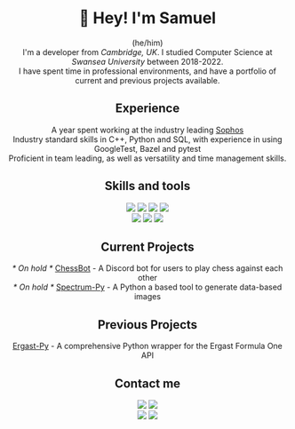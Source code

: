 <h1 align="center">👋 Hey! I'm Samuel</h1>
<p align="center">
(he/him)
<br>
I'm a developer from <i>Cambridge, UK</i>. I studied Computer Science at <i>Swansea University</i> between 2018-2022. 
<br>
I have spent time in professional environments, and have a portfolio of current and previous projects available.
</p>

<h2 align="center"> Experience </h2>
<p align="center">
    A year spent working at the industry leading <a href="https://www.sophos.com">Sophos</a>
    <br>
    Industry standard skills in C++, Python and SQL, with experience in using GoogleTest, Bazel and pytest
    <br>
    Proficient in team leading, as well as versatility and time management skills.
</p>

<h2 align="center"> Skills and tools </h2>
<p align="center">
    <img src="https://img.shields.io/badge/-Python-yellow?style=for-the-badge&logo=python"/>
    <img src="https://img.shields.io/badge/-C_&_C++-blue?style=for-the-badge&logo=c%2B%2B"/>
    <img src="https://img.shields.io/badge/-Kotlin-7F52FF?style=for-the-badge&logo=Kotlin&logoColor=white"/>
    <img src="https://img.shields.io/badge/-SQL-red?style=for-the-badge&logo=SQLite"/>
    <br>
    <img src="https://img.shields.io/badge/-GIT-gray?style=for-the-badge&logo=git"/>
    <img src="https://img.shields.io/badge/-Laravel-red?style=for-the-badge&logo=laravel&logoColor=white"/>
    <img src="https://img.shields.io/badge/-React-61DAFB?style=for-the-badge&logo=React&logoColor=black"/>
    <br>
</p>

<h2 align="center"> Current Projects </h2>
<p align="center">
    <i>* On hold *</i> <a href="https://github.com/Samuel-Roach/ChessBot">ChessBot</a> - A Discord bot for users to play chess against each other
    <br>
    <i>* On hold *</i> <a href="https://github.com/Samuel-Roach/spectrum-py">Spectrum-Py</a> - A Python a based tool to generate data-based images
</p>

<h2 align="center"> Previous Projects </h2>
<p align="center">
<!--     🤔 <i style="opacity:50%">Nothing finished just yet...</i> -->
    <a href="https://github.com/Samuel-Roach/ergast-py">Ergast-Py</a> - A comprehensive Python wrapper for the Ergast Formula One API
</p>

<h2 align="center"> Contact me </h2>
<p align="center">
    <a href="https://samuel-roach.github.io"><img src="https://img.shields.io/badge/-samuel--roach.github.io-purple?style=for-the-badge"/></a>
    <a href="https://twitter.com/obelistics"><img src="https://img.shields.io/badge/-@obelistics-1DA1F2?style=for-the-badge&logo=twitter&logoColor=white"/></a>
    <br>
    <a href="https://www.linkedin.com/in/samuel-roach-08710b183/"><img src="https://img.shields.io/badge/-Samuel_Roach-0A66C2?style=for-the-badge&logo=LinkedIn&logoColor=white"/></a>
    <a href="mailto:samuelroach.2000@gmail.com"><img src="https://img.shields.io/badge/-samuelroach.2000@gmail.com-EA4335?style=for-the-badge&logo=gmail&logoColor=white"/></a>
</p>
